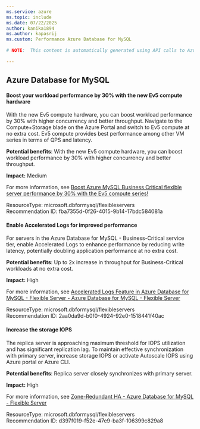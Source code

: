 ```yaml
---
ms.service: azure
ms.topic: include
ms.date: 07/22/2025
author: kanika1894
ms.author: kapasrij
ms.custom: Performance Azure Database for MySQL
  
# NOTE:  This content is automatically generated using API calls to Azure. Any edits made on these files will be overwritten in the next run of the script. 
  
---
```

  
## Azure Database for MySQL  
  
<!--fba7355d-0f26-4015-9b14-17bdc584081a_begin-->

#### Boost your workload performance by 30% with the new Ev5 compute hardware  
  
With the new Ev5 compute hardware, you can boost workload performance by 30% with higher concurrency and better throughput. Navigate to the Compute+Storage blade on the Azure Portal and switch to Ev5 compute at no extra cost. Ev5 compute provides best performance among other VM series in terms of QPS and latency.  
  
**Potential benefits**: With the new Ev5 compute hardware, you can boost workload performance by 30% with higher concurrency and better throughput.  

**Impact:** Medium
  
For more information, see [Boost Azure MySQL Business Critical flexible server performance by 30% with the Ev5 compute series!](https://techcommunity.microsoft.com/t5/azure-database-for-mysql-blog/boost-azure-mysql-business-critical-flexible-server-performance/ba-p/3603698)  

ResourceType: microsoft.dbformysql/flexibleservers  
Recommendation ID: fba7355d-0f26-4015-9b14-17bdc584081a  


<!--fba7355d-0f26-4015-9b14-17bdc584081a_end-->

<!--2aa0da9d-b0f0-4924-92e0-1518441f40ac_begin-->

#### Enable Accelerated Logs for improved performance  
  
For servers in the Azure Database for MySQL - Business-Critical service tier, enable Accelerated Logs to enhance performance by reducing write latency, potentially doubling application performance at no extra cost.  
  
**Potential benefits**: Up to 2x increase in throughput for Business-Critical workloads at no extra cost.  

**Impact:** High
  
For more information, see [Accelerated Logs Feature in Azure Database for MySQL - Flexible Server - Azure Database for MySQL - Flexible Server](https://go.microsoft.com/fwlink/?linkid=2249089)  

ResourceType: microsoft.dbformysql/flexibleservers  
Recommendation ID: 2aa0da9d-b0f0-4924-92e0-1518441f40ac  


<!--2aa0da9d-b0f0-4924-92e0-1518441f40ac_end-->

<!--d397f019-f52e-47e9-ba3f-106399c829a8_begin-->

#### Increase the storage IOPS  
  
The replica server is approaching maximum threshold for IOPS utilization and has significant replication lag. To maintain effective synchronization with primary server, increase storage IOPS or activate Autoscale IOPS using Azure portal or Azure CLI.  
  
**Potential benefits**: Replica server closely synchronizes with primary server.  

**Impact:** High
  
For more information, see [Zone-Redundant HA - Azure Database for MySQL - Flexible Server](/azure/mysql/flexible-server/concepts-high-availability)  

ResourceType: microsoft.dbformysql/flexibleservers  
Recommendation ID: d397f019-f52e-47e9-ba3f-106399c829a8  


<!--d397f019-f52e-47e9-ba3f-106399c829a8_end-->

<!--articleBody-->
